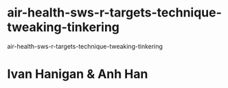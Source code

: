 # air-health-sws-r-targets-technique-tweaking-tinkering
air-health-sws-r-targets-technique-tweaking-tinkering
# Ivan Hanigan & Anh Han